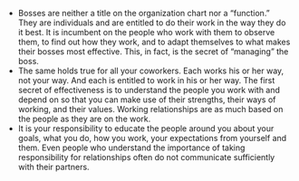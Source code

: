 * Bosses are neither a title on the organization chart nor a “function.” They are individuals and are entitled to do their work in the way they do it best. It is incumbent on the people who work with them to observe them, to find out how they work, and to adapt themselves to what makes their bosses most effective. This, in fact, is the secret of “managing” the boss. 
* The same holds true for all your coworkers. Each works his or her way, not your way. And each is entitled to work in his or her way. The first secret of effectiveness is to understand the people you work with and depend on so that you can make use of their strengths, their ways of working, and their values. Working relationships are as much based on the people as they are on the work.
* It is your responsibility to educate the people around you about your goals, what you do, how you work, your expectations from yourself and them. Even people who understand the importance of taking responsibility for relationships often do not communicate sufficiently with their partners.